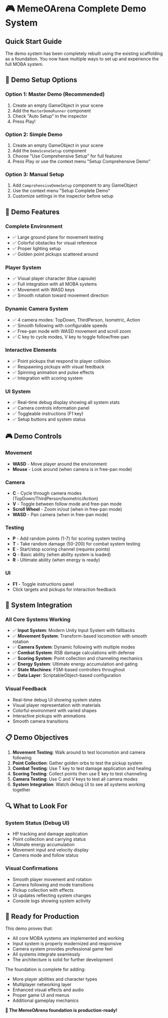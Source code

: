 # 🎮 MemeOArena Complete Demo System

## Quick Start Guide

The demo system has been completely rebuilt using the existing scaffolding as a foundation. You now have multiple ways to set up and experience the full MOBA system.

## 🚀 Demo Setup Options

### Option 1: Master Demo (Recommended)
1. Create an empty GameObject in your scene
2. Add the `MasterDemoRunner` component
3. Check "Auto Setup" in the inspector
4. Press Play!

### Option 2: Simple Demo
1. Create an empty GameObject in your scene  
2. Add the `DemoSceneSetup` component
3. Choose "Use Comprehensive Setup" for full features
4. Press Play or use the context menu "Setup Comprehensive Demo"

### Option 3: Manual Setup
1. Add `ComprehensiveDemoSetup` component to any GameObject
2. Use the context menu "Setup Complete Demo"
3. Customize settings in the inspector before setup

## 🎯 Demo Features

### Complete Environment
- ✅ Large ground plane for movement testing
- ✅ Colorful obstacles for visual reference
- ✅ Proper lighting setup
- ✅ Golden point pickups scattered around

### Player System  
- ✅ Visual player character (blue capsule)
- ✅ Full integration with all MOBA systems
- ✅ Movement with WASD keys
- ✅ Smooth rotation toward movement direction

### Dynamic Camera System
- ✅ 4 camera modes: TopDown, ThirdPerson, Isometric, Action
- ✅ Smooth following with configurable speeds
- ✅ Free-pan mode with WASD movement and scroll zoom
- ✅ C key to cycle modes, V key to toggle follow/free-pan

### Interactive Elements
- ✅ Point pickups that respond to player collision
- ✅ Respawning pickups with visual feedback
- ✅ Spinning animation and pulse effects
- ✅ Integration with scoring system

### UI System
- ✅ Real-time debug display showing all system stats
- ✅ Camera controls information panel
- ✅ Toggleable instructions (F1 key)
- ✅ Setup buttons and system status

## 🎮 Demo Controls

### Movement
- **WASD** - Move player around the environment
- **Mouse** - Look around (when camera is in free-pan mode)

### Camera  
- **C** - Cycle through camera modes (TopDown/ThirdPerson/Isometric/Action)
- **V** - Toggle between follow mode and free-pan mode
- **Scroll Wheel** - Zoom in/out (when in free-pan mode)
- **WASD** - Pan camera (when in free-pan mode)

### Testing
- **P** - Add random points (1-7) for scoring system testing
- **T** - Take random damage (50-200) for combat system testing
- **E** - Start/stop scoring channel (requires points)
- **Q** - Basic ability (when ability system is loaded)
- **R** - Ultimate ability (when energy is ready)

### UI
- **F1** - Toggle instructions panel
- Click targets and pickups for interaction feedback

## 🔧 System Integration

### All Core Systems Working
- ✅ **Input System**: Modern Unity Input System with fallbacks
- ✅ **Movement System**: Transform-based locomotion with smooth rotation
- ✅ **Camera System**: Dynamic following with multiple modes
- ✅ **Combat System**: RSB damage calculations with defense
- ✅ **Scoring System**: Point collection and channeling mechanics
- ✅ **Energy System**: Ultimate energy accumulation and gating
- ✅ **State Machines**: FSM-based controllers throughout
- ✅ **Data Layer**: ScriptableObject-based configuration

### Visual Feedback
- Real-time debug UI showing system states
- Visual player representation with materials
- Colorful environment with varied shapes
- Interactive pickups with animations
- Smooth camera transitions

## 📋 Demo Objectives

1. **Movement Testing**: Walk around to test locomotion and camera following
2. **Point Collection**: Gather golden orbs to test the pickup system  
3. **Combat Testing**: Use T key to test damage application and healing
4. **Scoring Testing**: Collect points then use E key to test channeling
5. **Camera Testing**: Use C and V keys to test all camera modes
6. **System Integration**: Watch debug UI to see all systems working together

## 🔍 What to Look For

### System Status (Debug UI)
- HP tracking and damage application
- Point collection and carrying status  
- Ultimate energy accumulation
- Movement input and velocity display
- Camera mode and follow status

### Visual Confirmations
- Smooth player movement and rotation
- Camera following and mode transitions
- Pickup collection with effects
- UI updates reflecting system changes
- Console logs showing system activity

## 🚀 Ready for Production

This demo proves that:
- All core MOBA systems are implemented and working
- Input system is properly modernized and responsive
- Camera system provides professional game feel
- All systems integrate seamlessly
- The architecture is solid for further development

The foundation is complete for adding:
- More player abilities and character types
- Multiplayer networking layer
- Enhanced visual effects and audio
- Proper game UI and menus
- Additional gameplay mechanics

**🎉 The MemeOArena foundation is production-ready!**
